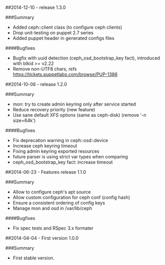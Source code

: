 ##2014-12-10 - release 1.3.0

###Summary
* Added ceph::client class (to configure ceph clients)
* Drop unit-testing on puppet 2.7 series
* Added puppet header in generated configs files

####Bugfixes
* Bugfix with uuid detection (ceph_osd_bootstrap_key fact), introduced with blkid >= v2.22
* Remove non-UTF8 chars, refs https://tickets.puppetlabs.com/browse/PUP-1386

##2014-10-08 - release 1.2.0

###Summary
* mon: try to create admin keyring only after service started
* Reduce recovery priority (new feature)
* Use sane default XFS options (same as ceph-disk) (remove '-n size=64k')

####Bugfixes
* Fix deprecation warning in ceph::osd::device
* Increase ceph keyring timeout
* Fixing admin keyring exported resources
* future parser is using strict var types when comparing
* ceph_osd_bootstrap_key fact: increase timeout

##2014-06-23 - Features release 1.1.0

###Summary
* Allow to configure ceph's apt source
* Allow custom configuration for ceph conf (config hash)
* Ensure a consistent ordering of config keys
* Manage mon and osd in /var/lib/ceph

####Bugfixes
* Fix spec tests and RSpec 3.x formater

##2014-04-04 - First version 1.0.0

###Summary
* First stable version.
